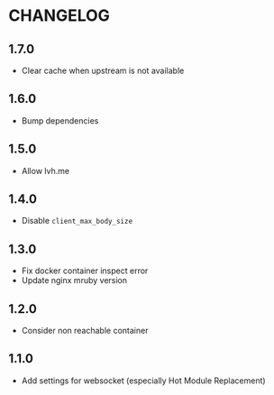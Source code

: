 # CHANGELOG

## 1.7.0

- Clear cache when upstream is not available

## 1.6.0

- Bump dependencies

## 1.5.0

- Allow lvh.me

## 1.4.0

- Disable `client_max_body_size`

## 1.3.0

- Fix docker container inspect error
- Update nginx mruby version

## 1.2.0

- Consider non reachable container

## 1.1.0

- Add settings for websocket (especially Hot Module Replacement)
